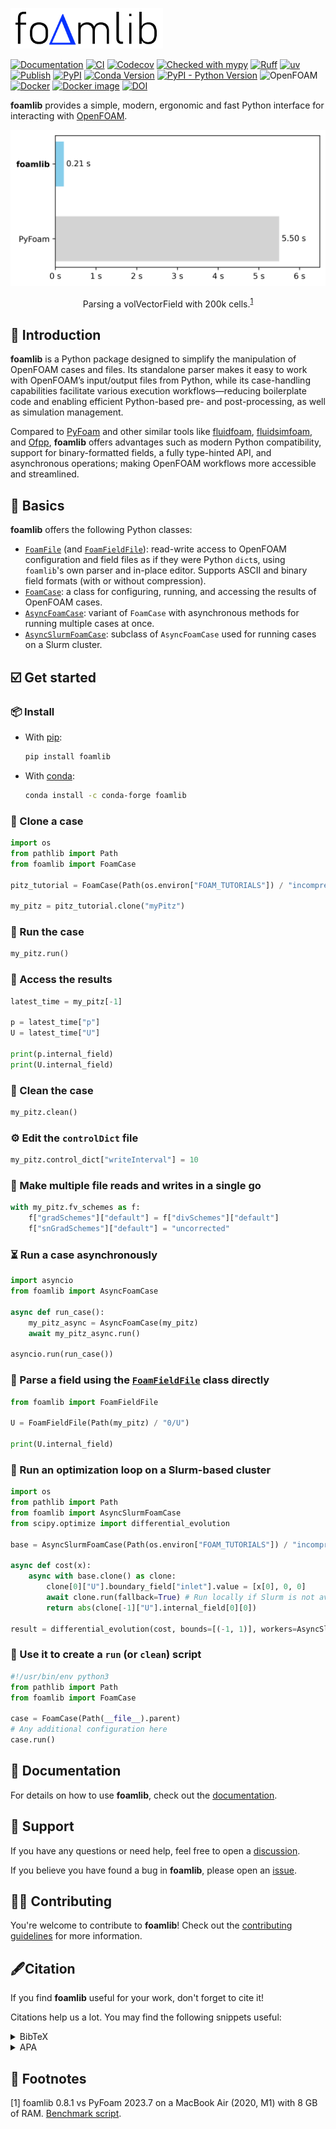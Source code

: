 [<img alt="foamlib" src="https://github.com/gerlero/foamlib/raw/main/logo.png" height="65">](https://github.com/gerlero/foamlib)

[![Documentation](https://img.shields.io/readthedocs/foamlib)](https://foamlib.readthedocs.io/)
[![CI](https://github.com/gerlero/foamlib/actions/workflows/ci.yml/badge.svg)](https://github.com/gerlero/foamlib/actions/workflows/ci.yml)
[![Codecov](https://codecov.io/gh/gerlero/foamlib/branch/main/graph/badge.svg)](https://codecov.io/gh/gerlero/foamlib)
[![Checked with mypy](http://www.mypy-lang.org/static/mypy_badge.svg)](http://mypy-lang.org/)
[![Ruff](https://img.shields.io/endpoint?url=https://raw.githubusercontent.com/astral-sh/ruff/main/assets/badge/v2.json)](https://github.com/astral-sh/ruff)
[![uv](https://img.shields.io/endpoint?url=https://raw.githubusercontent.com/astral-sh/uv/main/assets/badge/v0.json)](https://github.com/astral-sh/uv)
[![Publish](https://github.com/gerlero/foamlib/actions/workflows/pypi-publish.yml/badge.svg)](https://github.com/gerlero/foamlib/actions/workflows/pypi-publish.yml)
[![PyPI](https://img.shields.io/pypi/v/foamlib)](https://pypi.org/project/foamlib/)
[![Conda Version](https://img.shields.io/conda/vn/conda-forge/foamlib)](https://anaconda.org/conda-forge/foamlib)
[![PyPI - Python Version](https://img.shields.io/pypi/pyversions/foamlib)](https://pypi.org/project/foamlib/)
![OpenFOAM](https://img.shields.io/badge/openfoam-.com%20|%20.org-informational)
[![Docker](https://github.com/gerlero/foamlib/actions/workflows/docker.yml/badge.svg)](https://github.com/gerlero/foamlib/actions/workflows/docker.yml)
[![Docker image](https://img.shields.io/badge/docker%20image-microfluidica%2Ffoamlib-0085a0)](https://hub.docker.com/r/microfluidica/foamlib/)
[![DOI](https://joss.theoj.org/papers/10.21105/joss.07633/status.svg)](https://doi.org/10.21105/joss.07633)


**foamlib** provides a simple, modern, ergonomic and fast Python interface for interacting with [OpenFOAM](https://www.openfoam.com).

<div align="center">
<img alt="benchmark" src="https://github.com/gerlero/foamlib/raw/main/benchmark/benchmark.png" height="250">

Parsing a volVectorField with 200k cells.<sup>[1](#benchmark)</sup>
</div>


## 🚀 Introduction

**foamlib** is a Python package designed to simplify the manipulation of OpenFOAM cases and files. Its standalone parser makes it easy to work with OpenFOAM’s input/output files from Python, while its case-handling capabilities facilitate various execution workflows—reducing boilerplate code and enabling efficient Python-based pre- and post-processing, as well as simulation management.

Compared to [PyFoam](https://openfoamwiki.net/index.php/Contrib/PyFoam) and other similar tools like [fluidfoam](https://github.com/fluiddyn/fluidfoam), [fluidsimfoam](https://foss.heptapod.net/fluiddyn/fluidsimfoam), and [Ofpp](https://github.com/xu-xianghua/ofpp), **foamlib** offers advantages such as modern Python compatibility, support for binary-formatted fields, a fully type-hinted API, and asynchronous operations; making OpenFOAM workflows more accessible and streamlined.

## 👋 Basics

**foamlib** offers the following Python classes:

* [`FoamFile`](https://foamlib.readthedocs.io/en/stable/files.html#foamlib.FoamFile) (and [`FoamFieldFile`](https://foamlib.readthedocs.io/en/stable/files.html#foamlib.FoamFieldFile)): read-write access to OpenFOAM configuration and field files as if they were Python `dict`s, using `foamlib`'s own parser and in-place editor. Supports ASCII and binary field formats (with or without compression).
* [`FoamCase`](https://foamlib.readthedocs.io/en/stable/cases.html#foamlib.FoamCase): a class for configuring, running, and accessing the results of OpenFOAM cases.
* [`AsyncFoamCase`](https://foamlib.readthedocs.io/en/stable/cases.html#foamlib.AsyncFoamCase): variant of `FoamCase` with asynchronous methods for running multiple cases at once.
* [`AsyncSlurmFoamCase`](https://foamlib.readthedocs.io/en/stable/cases.html#foamlib.AsyncSlurmFoamCase): subclass of `AsyncFoamCase` used for running cases on a Slurm cluster.

## ☑️ Get started

### 📦 Install

* With [pip](https://pypi.org/project/pip/):

    ```bash
    pip install foamlib
    ```

* With [conda](https://docs.conda.io/en/latest/):

    ```bash
    conda install -c conda-forge foamlib
    ```

### 🐑 Clone a case

```python
import os
from pathlib import Path
from foamlib import FoamCase

pitz_tutorial = FoamCase(Path(os.environ["FOAM_TUTORIALS"]) / "incompressible/simpleFoam/pitzDaily")

my_pitz = pitz_tutorial.clone("myPitz")
```

### 🏃 Run the case

```python
my_pitz.run()
```

### 🔎 Access the results

```python
latest_time = my_pitz[-1]

p = latest_time["p"]
U = latest_time["U"]

print(p.internal_field)
print(U.internal_field)
```

### 🧹 Clean the case

```python
my_pitz.clean()
```

### ⚙️ Edit the `controlDict` file

```python
my_pitz.control_dict["writeInterval"] = 10
```

### 📝 Make multiple file reads and writes in a single go

```python
with my_pitz.fv_schemes as f:
    f["gradSchemes"]["default"] = f["divSchemes"]["default"]
    f["snGradSchemes"]["default"] = "uncorrected"
```

### ⏳ Run a case asynchronously

```python
import asyncio
from foamlib import AsyncFoamCase

async def run_case():
    my_pitz_async = AsyncFoamCase(my_pitz)
    await my_pitz_async.run()

asyncio.run(run_case())
```

### 🔢 Parse a field using the [`FoamFieldFile`](https://foamlib.readthedocs.io/en/stable/#foamlib.FoamFieldFile) class directly

```python
from foamlib import FoamFieldFile

U = FoamFieldFile(Path(my_pitz) / "0/U")

print(U.internal_field)
```

### 🔁 Run an optimization loop on a Slurm-based cluster

```python
import os
from pathlib import Path
from foamlib import AsyncSlurmFoamCase
from scipy.optimize import differential_evolution

base = AsyncSlurmFoamCase(Path(os.environ["FOAM_TUTORIALS"]) / "incompressible/simpleFoam/pitzDaily")

async def cost(x):
    async with base.clone() as clone:
        clone[0]["U"].boundary_field["inlet"].value = [x[0], 0, 0]
        await clone.run(fallback=True) # Run locally if Slurm is not available
        return abs(clone[-1]["U"].internal_field[0][0])

result = differential_evolution(cost, bounds=[(-1, 1)], workers=AsyncSlurmFoamCase.map, polish=False)
```

### 📄 Use it to create a `run` (or `clean`) script
    
```python
#!/usr/bin/env python3
from pathlib import Path
from foamlib import FoamCase

case = FoamCase(Path(__file__).parent)
# Any additional configuration here
case.run()
```

## 📘 Documentation

For details on how to use **foamlib**, check out the [documentation](https://foamlib.readthedocs.io/).

## 🙋 Support

If you have any questions or need help, feel free to open a [discussion](https://github.com/gerlero/foamlib/discussions).

If you believe you have found a bug in **foamlib**, please open an [issue](https://github.com/gerlero/foamlib/issues).

## 🧑‍💻 Contributing

You're welcome to contribute to **foamlib**! Check out the [contributing guidelines](CONTRIBUTING.md) for more information.

## 🖋️Citation

If you find **foamlib** useful for your work, don't forget to cite it!

Citations help us a lot. You may find the following snippets useful:

<details>
<summary>BibTeX</summary>

```bibtex
@article{foamlib,
    author = {Gerlero, Gabriel S. and Kler, Pablo A.},
    doi = {10.21105/joss.07633},
    journal = {Journal of Open Source Software},
    month = may,
    number = {109},
    pages = {7633},
    title = {{foamlib: A modern Python package for working with OpenFOAM}},
    url = {https://joss.theoj.org/papers/10.21105/joss.07633},
    volume = {10},
    year = {2025}
}
```

</details>

<details>
<summary>APA</summary>

Gerlero, G. S., & Kler, P. A. (2025). foamlib: A modern Python package for working with OpenFOAM. Journal of Open Source Software, 10(109), 7633. https://doi.org/10.21105/joss.07633

</details>

## 👟 Footnotes

<a id="benchmark">[1]</a> foamlib 0.8.1 vs PyFoam 2023.7 on a MacBook Air (2020, M1) with 8 GB of RAM. [Benchmark script](benchmark/benchmark.py).
